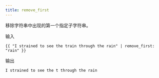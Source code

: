 ```yaml
---
title: remove_first
---
```


移除字符串中出现的第一个指定子字符串。

输入
```liquid
{{ "I strained to see the train through the rain" | remove_first: "rain" }}
```

输出
```text
I strained to see the t through the rain
```
